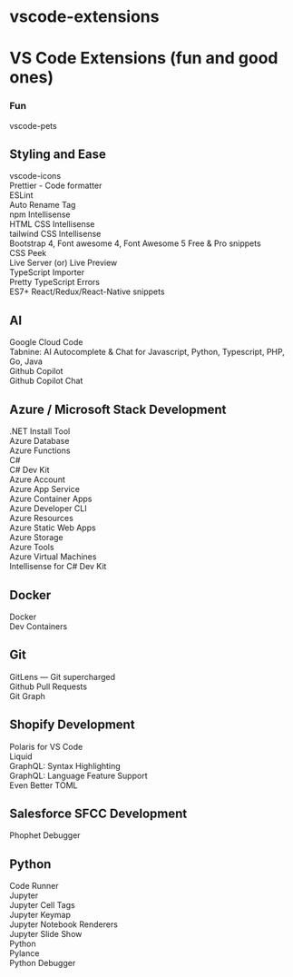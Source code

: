 # vscode-extensions



# VS Code Extensions (fun and good ones)


  
### Fun
vscode-pets  


  


## Styling and Ease
vscode-icons  
Prettier - Code formatter  
ESLint  
Auto Rename Tag  
npm Intellisense  
HTML CSS Intellisense  
tailwind CSS Intellisense  
Bootstrap 4, Font awesome 4, Font Awesome 5 Free & Pro snippets  
CSS Peek  
Live Server (or) Live Preview  
TypeScript Importer  
Pretty TypeScript Errors  
ES7+ React/Redux/React-Native snippets  


   
  


## AI
Google Cloud Code  
Tabnine: AI Autocomplete & Chat for Javascript, Python, Typescript, PHP, Go, Java  
Github Copilot  
Github Copilot Chat  



   


## Azure / Microsoft Stack Development
.NET Install Tool  
Azure Database  
Azure Functions  
C#  
C# Dev Kit  
Azure Account  
Azure App Service  
Azure Container Apps  
Azure Developer CLI  
Azure Resources  
Azure Static Web Apps  
Azure Storage  
Azure Tools  
Azure Virtual Machines  
Intellisense for C# Dev Kit  



  

## Docker
Docker  
Dev Containers  



   
## Git
GitLens — Git supercharged  
Github Pull Requests  
Git Graph  

  

## Shopify Development
Polaris for VS Code  
Liquid  
GraphQL: Syntax Highlighting  
GraphQL: Language Feature Support  
Even Better TOML  


    

## Salesforce SFCC Development
Phophet Debugger  





    

## Python
Code Runner  
Jupyter  
Jupyter Cell Tags  
Jupyter Keymap  
Jupyter Notebook Renderers  
Jupyter Slide Show  
Python  
Pylance  
Python Debugger  
  


